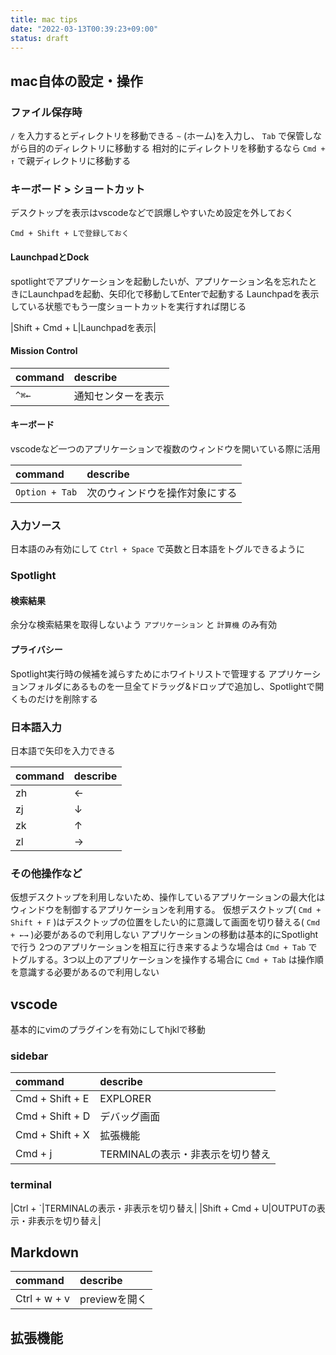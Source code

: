 ```yaml
---
title: mac tips
date: "2022-03-13T00:39:23+09:00"
status: draft
---
```


## mac自体の設定・操作

### ファイル保存時

 `/` を入力するとディレクトリを移動できる
`~` (ホーム)を入力し、 `Tab` で保管しながら目的のディレクトリに移動する
相対的にディレクトリを移動するなら `Cmd + ↑` で親ディレクトリに移動する

### キーボード > ショートカット

デスクトップを表示はvscodeなどで誤爆しやすいため設定を外しておく

`Cmd + Shift + Lで登録しておく`

#### LaunchpadとDock

spotlightでアプリケーションを起動したいが、アプリケーション名を忘れたときにLaunchpadを起動、矢印化で移動してEnterで起動する
Launchpadを表示している状態でもう一度ショートカットを実行すれば閉じる

|Shift + Cmd + L|Launchpadを表示|

#### Mission Control

|command|describe|
|:--|:--|
|`^⌘←`|通知センターを表示|

#### キーボード

vscodeなど一つのアプリケーションで複数のウィンドウを開いている際に活用

|command|describe|
|:--|:--|
|`Option + Tab`|次のウィンドウを操作対象にする|

### 入力ソース

日本語のみ有効にして `Ctrl + Space` で英数と日本語をトグルできるように

### Spotlight

#### 検索結果

余分な検索結果を取得しないよう `アプリケーション` と `計算機` のみ有効

#### プライバシー

Spotlight実行時の候補を減らすためにホワイトリストで管理する
アプリケーションフォルダにあるものを一旦全てドラッグ&ドロップで追加し、Spotlightで開くものだけを削除する

### 日本語入力

日本語で矢印を入力できる

|command|describe|
|:--|:--|
|zh|←|
|zj|↓|
|zk|↑|
|zl|→|

### その他操作など

仮想デスクトップを利用しないため、操作しているアプリケーションの最大化はウィンドウを制御するアプリケーションを利用する。 仮想デスクトップ( `Cmd + Shift + F` )はデスクトップの位置をしたい的に意識して画面を切り替える( `Cmd + ←→` )必要があるので利用しない
アプリケーションの移動は基本的にSpotlightで行う
2つのアプリケーションを相互に行き来するような場合は `Cmd + Tab` でトグルする。3つ以上のアプリケーションを操作する場合に `Cmd + Tab` は操作順を意識する必要があるので利用しない

## vscode

基本的にvimのプラグインを有効にしてhjklで移動

### sidebar

|command|describe|
|:--|:--|
|Cmd + Shift + E|EXPLORER|
|Cmd + Shift + D|デバッグ画面|
|Cmd + Shift + X|拡張機能|
|Cmd + j|TERMINALの表示・非表示を切り替え|

### terminal

|Ctrl + `|TERMINALの表示・非表示を切り替え|
|Shift + Cmd + U|OUTPUTの表示・非表示を切り替え|

## Markdown

|command|describe|
|:--|:--|
|Ctrl + w + v|previewを開く|

## 拡張機能
